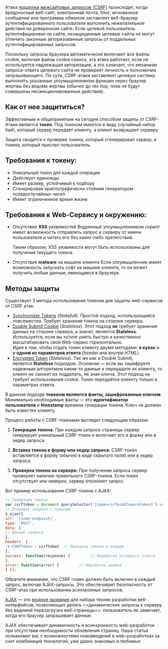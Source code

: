 Атака [подделки межсайтовых запросов (CSRF)](https://owasp.org/www-community/attacks/csrf) происходит, когда вредоносный веб-сайт, электронная почта, блог, мгновенное сообщение или программа обманом заставляет веб-браузер аутентифицированного пользователя выполнить нежелательное действие на доверенном сайте. Если целевой пользователь аутентифицирован на сайте, незащищенные целевые сайты не могут отличить законные авторизованные запросы от поддельных аутентифицированных запросов.

Поскольку запросы браузера автоматически включают все файлы cookie, включая файлы cookie сеанса, эта атака работает, если не используется надлежащая авторизация, а это означает, что механизм запроса-ответа целевого сайта не проверяет личность и полномочия запрашивающего. По сути, CSRF-атаки заставляют целевую систему выполнять указанные злоумышленником функции через браузер жертвы без ведома жертвы (обычно до тех пор, пока не будут совершены несанкционированные действия).

## Как от нее защититься?

Эффективным и общепринятым на сегодня способом защиты от CSRF-Атаки является **токен**. Под токеном имеется в виду случайный набор байт, который сервер передает клиенту, а клиент возвращает серверу.

Защита сводится к проверке токена, который сгенерировал сервер, и токена, который прислал пользователь.
## Требования к токену:
- Уникальный токен для каждой операции
- Действует единожды
- Имеет размер, устойчивый к подбору
- Сгенерирован криптографически стойким генератором псевдослучайных чисел
- Имеет ограниченное время жизни

## Требования к Web-Сервису и окружению:

- Отсутствие **XSS** уязвимостей
    Вндренный злоумышленником скрипт имеет возможность отправлять запрос к серверу от имени пользователя и читать его без каких-либо препятствий.
    
    Таким образом, XSS уязвимости могут быть использованы для получения текущего токена.

- Отсутствие **malware** на машине клиента
	Если злоумышленник имеет возможность запускать софт на машине клиента, то он может получить любые данные, имеющиеся в браузере.

## Методы защиты
Существует 3 метода использования токенов для защиты web-сервисов от CSRF атак:
- [Synchronizer Tokens](https://habr.com/ru/articles/318748/#synchronizer-tokens) (_Statefull_). Простой подход, использующийся повсеместно. Требует хранения токена на стороне сервера.
- [Double Submit Cookie](https://habr.com/ru/articles/318748/#double-submit-cookie) (_Stateless_). Этот подход **не** требует хранения данных на стороне сервера, а значит, является **Stateless**. Используется, если вы хотите уметь быстро и качественно масштабировать свой Web-сервис горизонтально.  
Идея в том, чтобы отдать токен клиенту двумя методами: **в куках** и в **одном из параметров ответа** (_header или внутри HTML_).
- [Encrypted Token](https://habr.com/ru/articles/318748/#encrypted-token) (_Stateless_). Так же как и Double Submit, является **Stateless** подходом. Основная — если вы зашифруете надежным алгоритмом какие-то данные и передадите их клиенту, то клиент не сможет их подделать, не зная ключа. Этот подход не требует использования cookie. Токен передаётся клиенту только в параметрах ответа.

В данном подходе **токеном являются факты, зашифрованные ключом**. Минимально необходимые факты — это **идентификатор пользователя** и **timestamp** времени генерации токена. Ключ не должен быть известен клиенту.


Процесс работы с CSRF-токенами выглядит следующим образом:

1. **Генерация токена:** При каждом запросе страницы сервер генерирует уникальный CSRF-токен и включает его в форму или в хедер запроса.
    
2. **Вставка токена в форму или хедер запроса:** CSRF-токен вставляется в форму (обычно в виде скрытого поля) или в хедер запроса.
    
3. **Проверка токена на сервере:** При получении запроса сервер проверяет наличие правильного CSRF-токена. Если токен отсутствует или неверен, сервер отклоняет запрос.
    

Вот пример использования CSRF-токена с AJAX:

```JavaScript
// Генерация токена 
var csrftoken = document.querySelector('[name=csrfmiddlewaretoken]').value;  
// Отправка запроса с токеном 
$.ajax({
url: '/some-endpoint/',
type: 'POST',
data: {
// Данные запроса     
},
headers: {
'X-CSRFToken': csrftoken  // Передача токена в хедере
},
success: function(response) {         // Обработка успешного ответа     
},     
error: function(error) {         // Обработка ошибки     
} });
```

Обратите внимание, что CSRF-токен должен быть включен в каждый запрос, включая AJAX-запросы. Это обеспечивает безопасность от CSRF-атак при использовании асинхронных запросов.

[AJAX](https://ru.wikipedia.org/wiki/AJAX "w:AJAX") — это [модное название](https://ru.wikipedia.org/wiki/%D0%9C%D0%BE%D0%B4%D0%BD%D1%8B%D0%B5_%D1%81%D0%BB%D0%BE%D0%B2%D0%B0 "w:Модные слова") для набора техник разработки веб-интерфейсов, позволяющих делать ==динамические запросы к серверу без видимой перезагрузки веб-страницы==: пользователь не замечает, когда его браузер запрашивает данные.

AJAX обеспечивает динамичность и асинхронность web-разработок при отсутствии необходимости обновления страниц. Наша статья познакомит вас с возможностями нововведений в web-разработках за счет комбинаций технологий, уже давно знакомых и любимых